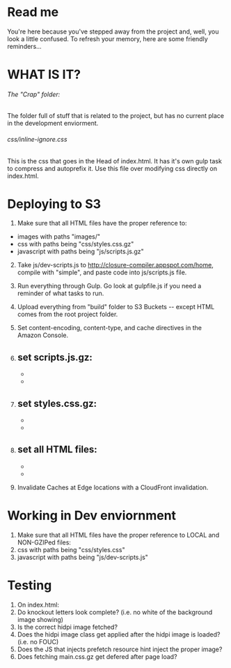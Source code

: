 # Read me

You're here because you've stepped away from the project and, well, you look a little confused. To refresh your memory, here are some friendly reminders...

# WHAT IS IT?

###### The "Crap" folder:

The folder full of stuff that is related to the project, but has no current place in the development enviorment. 

###### css/inline-ignore.css

This is the css that goes in the Head of index.html. It has it's own gulp task to compress and autoprefix it. Use this file over modifying css directly on index.html. 


# Deploying to S3

1.  Make sure that all HTML files have the proper reference to:
  -  images with paths "images/"
  -  css with paths being "css/styles.css.gz"
  -  javascript with paths being "js/scripts.js.gz"

2.  Take js/dev-scripts.js to http://closure-compiler.appspot.com/home, compile with "simple", and paste code into js/scripts.js file. 

3.  Run everything through Gulp. Go look at gulpfile.js if you need a reminder of what tasks to run.

4.  Upload everything from "build" folder to S3 Buckets -- except HTML comes from the root project folder. 

5.  Set content-encoding, content-type, and cache directives in the Amazon Console.
  1.  set scripts.js.gz:
		- 
		-
		-
  2.  set styles.css.gz:
		-
		-
		-
  3.  set all HTML files:
		-
		-
		-

6.  Invalidate Caches at Edge locations with a CloudFront invalidation.


# Working in Dev enviornment

1.  Make sure that all HTML files have the proper reference to LOCAL and NON-GZIPed files:
  1.  css with paths being "css/styles.css"
  2.  javascript with paths being "js/dev-scripts.js"

# Testing

1.  On index.html:
  1.  Do knockout letters look complete? (i.e. no white of the background image showing)
  2.  Is the correct hidpi image fetched?
  3.  Does the hidpi image class get applied after the hidpi image is loaded? (i.e. no FOUC)
  4.  Does the JS that injects prefetch resource hint inject the proper image?
  5.  Does fetching main.css.gz get defered after page load?
	




